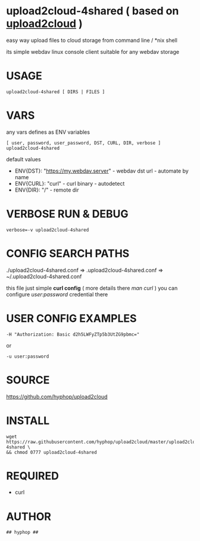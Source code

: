 
# upload2cloud-4shared ( based on [upload2cloud](https://github.com/hyphop/upload2cloud/) )

easy way upload files to cloud storage
from command line / *nix shell

its simple webdav linux console client suitable for any webdav storage

# USAGE 

    upload2cloud-4shared [ DIRS | FILES ]

# VARS

any vars defines as ENV variables

    [ user, password, user_password, DST, CURL, DIR, verbose ] upload2cloud-4shared

default values

+ ENV{DST}: "https://my.webdav.server" - webdav dst url - automate by name
+ ENV{CURL}: "curl" - curl binary - autodetect
+ ENV{DIR}: "/" - remote dir

# VERBOSE RUN & DEBUG

    verbose=-v upload2cloud-4shared

# CONFIG SEARCH PATHS

./upload2cloud-4shared.conf => .upload2cloud-4shared.conf => ~/.upload2cloud-4shared.conf

this file just simple **curl config** ( more details there *man curl* )
you can configure *user:password* credential there 

# USER CONFIG EXAMPLES

    -H "Authorization: Basic d2h5LWFyZTp5b3UtZG9pbmc="
or

    -u user:password

# SOURCE

https://github.com/hyphop/upload2cloud

# INSTALL

    wget https://raw.githubusercontent.com/hyphop/upload2cloud/master/upload2cloud-4shared \
    && chmod 0777 upload2cloud-4shared

# REQUIRED

+ curl

# AUTHOR

    ## hyphop ##

